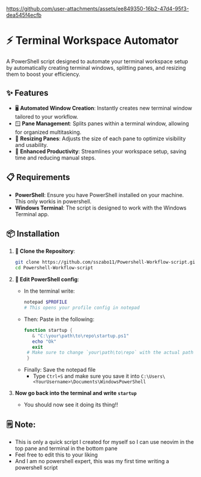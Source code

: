https://github.com/user-attachments/assets/ee849350-16b2-47d4-95f3-dea545f4ecfb

# ⚡ Terminal Workspace Automator

A PowerShell script designed to automate your terminal workspace setup by automatically creating terminal windows, splitting panes, and resizing them to boost your efficiency.

## ✨ Features

- 🖥️ **Automated Window Creation**: Instantly creates new terminal window tailored to your workflow.
- 🪟 **Pane Management**: Splits panes within a terminal window, allowing for organized multitasking.
- 📏 **Resizing Panes**: Adjusts the size of each pane to optimize visibility and usability.
- 🚀 **Enhanced Productivity**: Streamlines your workspace setup, saving time and reducing manual steps.

## 📋 Requirements

- **PowerShell**: Ensure you have PowerShell installed on your machine. This only workis in powershell.
- **Windows Terminal**: The script is designed to work with the Windows Terminal app.

## 📦 Installation

1. **📂 Clone the Repository**:

   ```bash
   git clone https://github.com/sszabo11/Powershell-Workflow-script.git
   cd Powershell-Workflow-script
   ```
2. **📜 Edit PowerShell config**:
   - In the terminal write:
     ```powershell
     notepad $PROFILE
     # This opens your profile config in notepad
     ```
   - Then: Paste in the following:
     ```ps1
     function startup {
    	& "C:\your\path\to\repo\startup.ps1"
    	echo "Ok"
	    exit
      # Make sure to change `your\path\to\repo` with the actual path to this repo you cloned
      }
     ```
   - Finally: Save the notepad file
        - Type `Ctrl+S` and make sure you save it into `C:\Users\<YourUsername>\Documents\WindowsPowerShell`
  3. **Now go back into the terminal and write `startup`**
     - You should now see it doing its thing!!



## 🗒️ Note: 
- This is only a quick script I created for myself so I can use neovim in the top pane and terminal in the bottom pane
- Feel free to edit this to your liking
- And I am no powershell expert, this was my first time writing a powershell script
